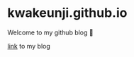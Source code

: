 # kwakeunji.github.io

Welcome to my github blog 👋

[link](https://kwakeunji.github.io/about/) to my blog
